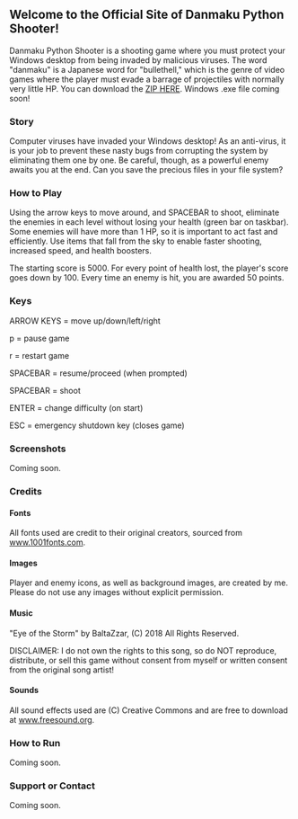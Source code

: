 ## Welcome to the Official Site of Danmaku Python Shooter!

Danmaku Python Shooter is a shooting game where you must protect your Windows desktop from being invaded by malicious viruses. The word "danmaku" is a Japanese word for "bullethell," which is the genre of video games where the player must evade a barrage of projectiles with normally very little HP. You can download the [ZIP HERE](https://github.com/ChrisRod622922/danmaku-python-shooter). Windows .exe file coming soon!

### Story

Computer viruses have invaded your Windows desktop! As an anti-virus, it is your job to prevent these nasty bugs from corrupting the system by eliminating them one by one. Be careful, though, as a powerful enemy awaits you at the end. Can you save the precious files in your file system?

### How to Play

Using the arrow keys to move around, and SPACEBAR to shoot, eliminate the enemies in each level without losing your health (green bar on taskbar). Some enemies will have more than 1 HP, so it is important to act fast and efficiently. Use items that fall from the sky to enable faster shooting, increased speed, and health boosters.

The starting score is 5000. For every point of health lost, the player's score goes down by 100. Every time an enemy is hit, you are awarded 50 points.

### Keys

ARROW KEYS = move up/down/left/right

p = pause game

r = restart game

SPACEBAR = resume/proceed (when prompted)

SPACEBAR = shoot

ENTER = change difficulty (on start)

ESC = emergency shutdown key (closes game)

### Screenshots

Coming soon.

### Credits

#### Fonts
All fonts used are credit to their original creators, sourced from www.1001fonts.com.

#### Images
Player and enemy icons, as well as background images, are created by me. Please do not use any images without explicit permission.

#### Music
"Eye of the Storm" by BaltaZzar, (C) 2018 All Rights Reserved.

DISCLAIMER: I do not own the rights to this song, so do NOT reproduce, distribute, or sell this game without consent from myself or written consent from the original song artist!

#### Sounds
All sound effects used are (C) Creative Commons and are free to download at www.freesound.org.

### How to Run

Coming soon.

### Support or Contact

Coming soon.
